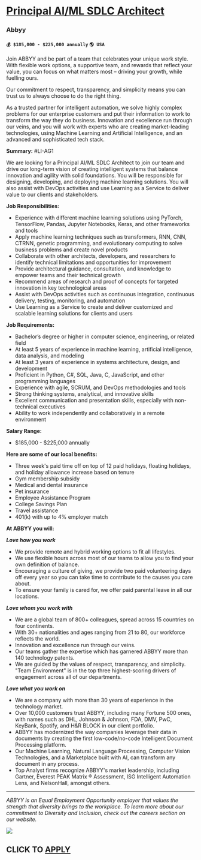 # [Principal AI/ML SDLC Architect](https://www.remotewlb.com/apply/principal-ai-ml-sdlc-architect-89528)  
### Abbyy  
#### `💰 $185,000 - $225,000 annually` `🌎 USA`  

Join ABBYY and be part of a team that celebrates your unique work style. With flexible work options, a supportive team, and rewards that reflect your value, you can focus on what matters most – driving your growth, while fuelling ours.

Our commitment to respect, transparency, and simplicity means you can trust us to always choose to do the right thing.

As a trusted partner for intelligent automation, we solve highly complex problems for our enterprise customers and put their information to work to transform the way they do business. Innovation and excellence run through our veins, and you will work with experts who are creating market-leading technologies, using Machine Learning and Artificial Intelligence, and an advanced and sophisticated tech stack.

 **Summary:** #LI-AG1

We are looking for a Principal AI/ML SDLC Architect to join our team and drive our long-term vision of creating intelligent systems that balance innovation and agility with solid foundations. You will be responsible for designing, developing, and deploying machine learning solutions. You will also assist with DevOps activities and use Learning as a Service to deliver value to our clients and stakeholders.

**Job Responsibilities:**

  * Experience with different machine learning solutions using PyTorch, TensorFlow, Pandas, Jupyter Notebooks, Keras, and other frameworks and tools
  * Apply machine learning techniques such as transformers, RNN, CNN, CTRNN, genetic programming, and evolutionary computing to solve business problems and create novel products
  * Collaborate with other architects, developers, and researchers to identify technical limitations and opportunities for improvement
  * Provide architectural guidance, consultation, and knowledge to empower teams and their technical growth
  * Recommend areas of research and proof of concepts for targeted innovation in key technological areas
  * Assist with DevOps activities such as continuous integration, continuous delivery, testing, monitoring, and automation
  * Use Learning as a Service to create and deliver customized and scalable learning solutions for clients and users

**Job Requirements:**

  * Bachelor’s degree or higher in computer science, engineering, or related field
  * At least 5 years of experience in machine learning, artificial intelligence, data analysis, and modeling
  * At least 3 years of experience in systems architecture, design, and development
  * Proficient in Python, C#, SQL, Java, C, JavaScript, and other programming languages
  * Experience with agile, SCRUM, and DevOps methodologies and tools
  * Strong thinking systems, analytical, and innovative skills
  * Excellent communication and presentation skills, especially with non-technical executives
  * Ability to work independently and collaboratively in a remote environment

**Salary Range:**

  * $185,000 - $225,000 annually

**Here are some of our local benefits:**

  * Three week's paid time off on top of 12 paid holidays, floating holidays, and holiday allowance increase based on tenure
  * Gym membership subsidy
  * Medical and dental insurance
  * Pet insurance
  * Employee Assistance Program
  * College Savings Plan
  * Travel assistance
  * 401(k) with up to 4% employer match

**At ABBYY you will:**

_**Love how you work**_

  * We provide remote and hybrid working options to fit all lifestyles.
  * We use flexible hours across most of our teams to allow you to find your own definition of balance.
  * Encouraging a culture of giving, we provide two paid volunteering days off every year so you can take time to contribute to the causes you care about.
  * To ensure your family is cared for, we offer paid parental leave in all our locations.

_**Love whom you work with**_

  * We are a global team of 800+ colleagues, spread across 15 countries on four continents.
  * With 30+ nationalities and ages ranging from 21 to 80, our workforce reflects the world.
  * Innovation and excellence run through our veins.
  * Our teams gather the expertise which has garnered ABBYY more than 140 technology patents.
  * We are guided by the values of respect, transparency, and simplicity. "Team Environment" is in the top three highest-scoring drivers of engagement across all of our departments.

_**Love what you work on**_

  * We are a company with more than 30 years of experience in the technology market.
  * Over 10,000 customers trust ABBYY, including many Fortune 500 ones, with names such as DHL, Johnson & Johnson, FDA, DMV, PwC, KeyBank, Spotify, and H&R BLOCK in our client portfolio.
  * ABBYY has modernized the way companies leverage their data in documents by creating the first low-code/no-code Intelligent Document Processing platform.
  * Our Machine Learning, Natural Language Processing, Computer Vision Technologies, and a Marketplace built with AI, can transform any document in any process.
  * Top Analyst firms recognize ABBYY's market leadership, including Gartner, Everest PEAK Matrix ® Assessment, ISG Intelligent Automation Lens, and NelsonHall, amongst others.

* * *

_ABBYY is an Equal Employment Opportunity employer that values the strength that diversity brings to the workplace. To learn more about our commitment to Diversity and Inclusion, check out the careers section on our website. ​_

![](https://remotive.com/job/track/1905216/blank.gif?source=public_api)  
## CLICK TO [APPLY](https://www.remotewlb.com/apply/principal-ai-ml-sdlc-architect-89528)


